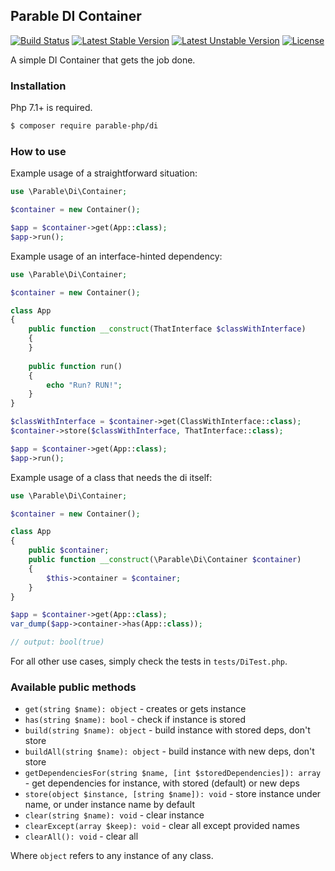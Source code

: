 ## Parable DI Container

[![Build Status](https://travis-ci.org/parable-php/di.svg?branch=master)](https://travis-ci.org/parable-php/di)
[![Latest Stable Version](https://poser.pugx.org/parable-php/di/v/stable)](https://packagist.org/packages/parable-php/di)
[![Latest Unstable Version](https://poser.pugx.org/parable-php/di/v/unstable)](https://packagist.org/packages/parable-php/di)
[![License](https://poser.pugx.org/parable-php/di/license)](https://packagist.org/packages/parable-php/di)

A simple DI Container that gets the job done.

### Installation

Php 7.1+ is required.

```bash
$ composer require parable-php/di
```

### How to use

Example usage of a straightforward situation:

```php
use \Parable\Di\Container;

$container = new Container();

$app = $container->get(App::class);
$app->run();
```

Example usage of an interface-hinted dependency:

```php
use \Parable\Di\Container;

$container = new Container();

class App
{
    public function __construct(ThatInterface $classWithInterface)
    {
    }
    
    public function run()
    {
        echo "Run? RUN!";
    }
}

$classWithInterface = $container->get(ClassWithInterface::class);
$container->store($classWithInterface, ThatInterface::class);

$app = $container->get(App::class);
$app->run();
```

Example usage of a class that needs the di itself:

```php
use \Parable\Di\Container;

$container = new Container();

class App
{
    public $container;
    public function __construct(\Parable\Di\Container $container)
    {
        $this->container = $container;
    }
}

$app = $container->get(App::class);
var_dump($app->container->has(App::class));

// output: bool(true)
```

For all other use cases, simply check the tests in `tests/DiTest.php`.

### Available public methods

- `get(string $name): object` - creates or gets instance
- `has(string $name): bool` - check if instance is stored
- `build(string $name): object` - build instance with stored deps, don't store
- `buildAll(string $name): object` - build instance with new deps, don't store
- `getDependenciesFor(string $name, [int $storedDependencies]): array` - get dependencies for instance, with stored (default) or new deps 
- `store(object $instance, [string $name]): void` - store instance under name, or under instance name by default 
- `clear(string $name): void` - clear instance
- `clearExcept(array $keep): void` - clear all except provided names
- `clearAll(): void` - clear all

Where `object` refers to any instance of any class.